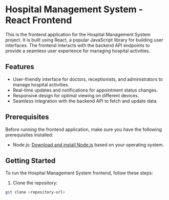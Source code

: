 # Hospital Management System - React Frontend

This is the frontend application for the Hospital Management System project. It is built using React, a popular JavaScript library for building user interfaces. The frontend interacts with the backend API endpoints to provide a seamless user experience for managing hospital activities.

## Features

- User-friendly interface for doctors, receptionists, and administrators to manage hospital activities.
- Real-time updates and notifications for appointment status changes.
- Responsive design for optimal viewing on different devices.
- Seamless integration with the backend API to fetch and update data.

## Prerequisites

Before running the frontend application, make sure you have the following prerequisites installed:

- Node.js: [Download and install Node.js](https://nodejs.org) based on your operating system.

## Getting Started

To run the Hospital Management System frontend, follow these steps:

1. Clone the repository:

```bash
git clone <repository-url>
